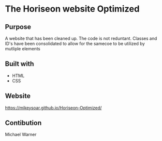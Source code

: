 # The Horiseon website Optimized

## Purpose
A website that has been cleaned up. The code is not reduntant. Classes and ID's have been consolidated to allow for the samecoe to be utilized by mutliple elements

## Built with
* HTML
* CSS

## Website
https://mikeysoar.github.io/Horiseon-Optimized/

## Contibution
Michael Warner
